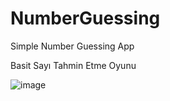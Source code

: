 # NumberGuessing
Simple Number Guessing App

Basit Sayı Tahmin Etme Oyunu

![image](https://user-images.githubusercontent.com/90688818/197387668-14fe74ce-08cb-4915-92fb-029b17f87257.png)
